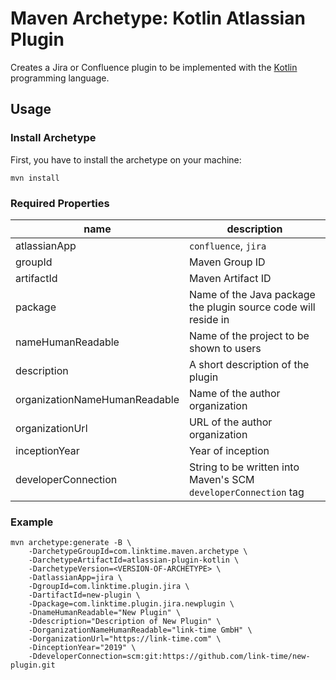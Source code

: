 # Maven Archetype: Kotlin Atlassian Plugin
Creates a Jira or Confluence plugin to be implemented with the
[Kotlin](https://kotlinlang.org/) programming language.

## Usage

### Install Archetype

First, you have to install the archetype on your machine:  

```
mvn install
```

### Required Properties
| name | description |
| ---- | ----------- |
| atlassianApp | `confluence`, `jira` |
| groupId | Maven Group ID |
| artifactId | Maven Artifact ID |
| package | Name of the Java package the plugin source code will reside in |
| nameHumanReadable | Name of the project to be shown to users |
| description | A short description of the plugin |
| organizationNameHumanReadable | Name of the author organization |
| organizationUrl | URL of the author organization |
| inceptionYear | Year of inception |
| developerConnection | String to be written into Maven's SCM `developerConnection` tag |

### Example
```
mvn archetype:generate -B \
    -DarchetypeGroupId=com.linktime.maven.archetype \
    -DarchetypeArtifactId=atlassian-plugin-kotlin \
    -DarchetypeVersion=<VERSION-OF-ARCHETYPE> \
    -DatlassianApp=jira \
    -DgroupId=com.linktime.plugin.jira \
    -DartifactId=new-plugin \
    -Dpackage=com.linktime.plugin.jira.newplugin \
    -DnameHumanReadable="New Plugin" \
    -Ddescription="Description of New Plugin" \
    -DorganizationNameHumanReadable="link-time GmbH" \
    -DorganizationUrl="https://link-time.com" \
    -DinceptionYear="2019" \
    -DdeveloperConnection=scm:git:https://github.com/link-time/new-plugin.git
```